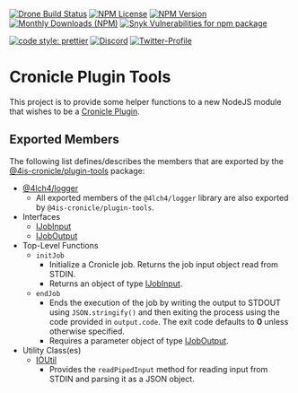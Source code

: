 [![Drone Build Status][0]][1] [![NPM License][2]][3] [![NPM Version][4]][5] [![Monthly Downloads (NPM)][6]][7] [![Snyk Vulnerabilities for npm package][8]][9]

[![code style: prettier][10]][11] [![Discord][12]][13] [![Twitter-Profile][14]][15]

# Cronicle Plugin Tools

This project is to provide some helper functions to a new NodeJS module that wishes to be a [Cronicle Plugin][16].

## Exported Members

The following list defines/describes the members that are exported by the [@4is-cronicle/plugin-tools][17] package:

- [@4lch4/logger][18]
  - All exported members of the `@4lch4/logger` library are also exported by `@4is-cronicle/plugin-tools`.
- Interfaces
  - [IJobInput][19]
  - [IJobOutput][20]
- Top-Level Functions
  - `initJob`
    - Initialize a Cronicle job. Returns the job input object read from STDIN.
    - Returns an object of type [IJobInput][19].
  - `endJob`
    - Ends the execution of the job by writing the output to STDOUT using `JSON.stringify()` and then exiting the process using the code provided in `output.code`. The exit code defaults to **0** unless otherwise specified.
    - Requires a parameter object of type [IJobOutput][20].
- Utility Class(es)
  - [IOUtil][21]
    - Provides the `readPipedInput` method for reading input from STDIN and parsing it as a JSON object.

[0]: https://img.shields.io/drone/build/4IS-Cronicle/Plugin-Tools/main?server=https%3A%2F%2Fdrone.4lch4.io&style=flat-square
[1]: https://drone.4lch4.io/4IS-Cronicle/Plugin-Tools
[2]: https://flat.badgen.net/npm/license/@4is-cronicle/plugin-tools
[3]: https://npmjs.com/package/@4is-cronicle/plugin-tools
[4]: https://flat.badgen.net/npm/v/@4is-cronicle/plugin-tools
[5]: https://npmjs.com/package/@4is-cronicle/plugin-tools
[6]: https://flat.badgen.net/npm/@4is-cronicle/plugin-tools
[7]: https://npmjs.com/package/@4is-cronicle/plugin-tools
[8]: https://img.shields.io/snyk/vulnerabilities/npm/@4is-cronicle/plugin-tools?style=flat-square
[9]: https://app.snyk.io/org/alcha/project/b6b04336-9e6f-4207-bbd1-7b95e11232ff
[10]: https://flat.badgen.net/badge/code%20style/prettier/ff69b4
[11]: https://github.com/prettier/prettier
[12]: https://flat.badgen.net/discord/online-members/W72x4Ks
[13]: https://discord.gg/W72x4Ks
[14]: https://flat.badgen.net/twitter/follow/4lch4
[15]: https://twitter.com/4lch4
[16]: https://github.com/jhuckaby/Cronicle#plugins
[17]: https://npmjs.com/package/@4is-cronicle/plugin-tools
[18]: https://npmjs.com/package/@4lch4/logger
[19]: ./src/interfaces/IJobInput.ts
[20]: ./src/interfaces/IJobOutput.ts
[21]: ./src/utils/IOUtil.ts

<!-- [0]: https://github.com/jhuckaby/Cronicle#plugins
[1]: https://npmjs.com/package/@4is-cronicle/plugin-tools
[2]: https://npmjs.com/package/@4lch4/logger -->

